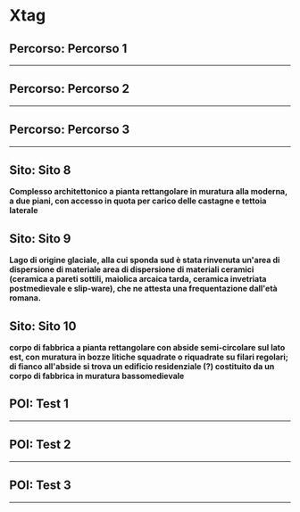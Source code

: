 # Xtag
## Percorso: Percorso 1
****
## Percorso: Percorso 2
****
## Percorso: Percorso 3
****
## Sito: Sito 8
**Complesso architettonico a pianta rettangolare in muratura alla moderna, a due piani, con accesso in quota per carico delle castagne e tettoia laterale**
## Sito: Sito 9
**Lago di origine glaciale, alla cui sponda sud è stata rinvenuta un'area di dispersione di materiale area di dispersione di materiali ceramici (ceramica a pareti sottili, maiolica arcaica tarda, ceramica invetriata postmedievale e slip-ware), che ne attesta una frequentazione dall'età romana.**
## Sito: Sito 10
**corpo di fabbrica a pianta rettangolare con abside semi-circolare sul lato est, con muratura in bozze litiche squadrate o riquadrate su filari regolari; di fianco all'abside si trova un edificio residenziale (?) costituito da un corpo di fabbrica in muratura bassomedievale**
## POI: Test 1
****
## POI: Test 2
****
## POI: Test 3
****
